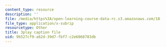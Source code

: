 ```yaml
---
content_type: resource
description: ''
file: /media/https%3A/open-learning-course-data-rc.s3.amazonaws.com/18-03sc-differential-equations-fall-2011/9b527cf9a62d39d7fbf7c2e6068783db_yD0_EQLxHcw.srt
file_type: application/x-subrip
resourcetype: Other
title: 3play caption file
uid: 9b527cf9-a62d-39d7-fbf7-c2e6068783db
---
```

